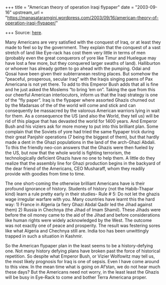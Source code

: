 +++
title = "American theory of operation Iraqi flypaper"
date = "2003-09-16"
upstream_url = "https://manasataramgini.wordpress.com/2003/09/16/american-theory-of-operation-iraqi-flypaper/"

+++
Source: [here](https://manasataramgini.wordpress.com/2003/09/16/american-theory-of-operation-iraqi-flypaper/).

Many Americans are very satisfied with the conquest of Iraq, or at least they made to feel so by the government. They explain that the conquest of a vast stretch of land like Eye-rack has cost them very little in terms of men (probably even the great conquerors of yore like Timur and Huelegue may have lost a few more, but they conquered larger swaths of land). Halliburton or whoever has already gotten to go ahead with the pumping. Odai and Qosai have been given their subterranean resting places. But somehow the “peaceful, prosperous, secular Iraq” with the Iraqis singing paens of Pax Americana is not yet there. To add to this Emperor Bush adds that all is fine and he just asked the Moslems “to bring ’em on”. Taking the que from this our cheerful American interlocutors, inform us that the Iraqi strategy is one of the “fly paper”. Iraq is the flypaper where assorted Ghazis churned out by the Madarsas of the of the world will come and stick and can consequently be massacred by the valorous American warriors lying in wait for them. As a consequence the US (and also the World, they tell us) will be rid of this plague that has devasted the world for 1400 years. And Emperor Bush and his viziers ask for more money to put into this brilliant plan. Some complain that the Soviets of yore had tried the same flypaper trick during their great Panjshir operations (7 being the biggest of them), but that hardly made a dent in the Ghazi populations in the land of the arch-Ghazi Abdali. To this the friendly neo-con answers that the Ghazis were then fueled by the US, but now that the whole world is fighting terrorism, the technologically deficient Ghazis have no one to help them. A little do they realize that the assembly line for Ghazi production begins in the backyard of the dear friend of the Americans, CEO Musharaff, whom they readily provide with goodies from time to time.

The one short-coming the otherwise brilliant Americans have is their profound ignorance of history. Students of history (not the Habib-Thapar kind) learn a rule pretty early in their studies- Rule # 5: Do not let the ghazis wage irregular warfare with you. Many countries have learnt this the hard way: 1) France in Algeria (a fiery Ghazi Abdal Qadir led the Jihad against them) 2) Russia in Chechnya (the Jihad of Imam Shamil). These Jihads were before the oil money came to the aid of the Jihad and before considerations like human rights were widely acknowledged by the West. The outcome was not exactly one of peace and prosperity. The result was festering sores like what Algeria and Chechnya still are. India too has been unwittingly trapped in such a situation in Kashmir.

So the American flypaper plan in the least seems to be a history-defying one. Not many history defying plans have broken past the force of historical repetition. So despite what Emperor Bush, or Vizier Wolfowitz may tell us, the most likely prognosis for Iraq is one of sepsis. Even I have come around to this view. In the mean time what is going on Af’stan, we do not hear much these days? But the Americans need not worry, in the least least the Ghazis will be busy in Eye-Rack to come and bother Terra Americana proper.

